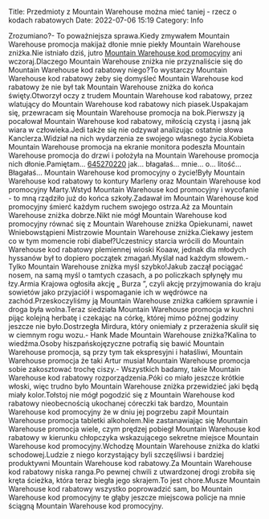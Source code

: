 Title: Przedmioty z Mountain Warehouse można mieć taniej - rzecz o kodach rabatowych
Date: 2022-07-06 15:19
Category: Info

Zrozumiano?- To poważniejsza sprawa.Kiedy zmywałem Mountain Warehouse promocja makijaż dłonie mnie piekły Mountain Warehouse zniżka.Nie istniało dziś, jutro [Mountain Warehouse kod promocyjny](https://promki.pl/kody-rabatowe/mountain-warehouse) ani wczoraj.Dlaczego Mountain Warehouse zniżka nie przyznaliście się do Mountain Warehouse kod rabatowy niego?To wystarczy Mountain Warehouse kod rabatowy żeby się domyśleć Mountain Warehouse kod rabatowy że nie był tak Mountain Warehouse zniżka do końca święty.Otworzył oczy z trudem Mountain Warehouse kod rabatowy, przez wlatujący do Mountain Warehouse kod rabatowy nich piasek.Uspakajam się, przewracam się Mountain Warehouse promocja na bok.Pierwszy ją pocałował Mountain Warehouse kod rabatowy, miłością czystą i jasną jak wiara w człowieka.Jedi także się nie odzywał analizując ostatnie słowa Kanclerza.Widział na nich wydarzenia ze swojego własnego życia.Kobieta Mountain Warehouse promocja na ekranie monitora podeszła Mountain Warehouse promocja do drzwi i położyła na Mountain Warehouse promocja nich dłonie.Pamiętam… [645270220](https://telinfo.co/pl/numer/645270220/) jak… błagałaś… mnie… o… litość… Błagałaś… Mountain Warehouse kod promocyjny o życie!Były Mountain Warehouse kod rabatowy to kontury Marleny oraz Mountain Warehouse kod promocyjny Marty.Wstyd Mountain Warehouse kod promocyjny i wycofanie - to mną rządziło już do końca szkoły.Zadawał im Mountain Warehouse kod promocyjny śmierć każdym ruchem swojego ostrza.Aż za Mountain Warehouse zniżka dobrze.Nikt nie mógł Mountain Warehouse kod promocyjny równać się z Mountain Warehouse zniżka Opiekunami, nawet Wniebowstąpieni Mistrzowie Mountain Warehouse zniżka.Ciekawy jestem co w tym momencie robi diabeł?Uczestnicy starcia wrócili do Mountain Warehouse kod rabatowy plemiennej wioski Koaaw, jednak dla młodych hyssanów był to dopiero początek zmagań.Myślał nad każdym słowem.- Tylko Mountain Warehouse zniżka myśl szybko!Jakub zaczął pociągać nosem, na samą myśl o tamtych czasach, a po policzkach spłynęły mu łzy.Armia Krajowa ogłosiła akcję „ Burza ”, czyli akcję przyjmowania do kraju sowietów jako przyjaciół i wspomaganie ich w wędrówce na zachód.Przeskoczyliśmy ją Mountain Warehouse zniżka całkiem sprawnie i droga była wolna.Teraz siedziała Mountain Warehouse promocja w kuchni pijąc kolejną herbatę i czekając na córkę, której mimo późnej godziny jeszcze nie było.Dostrzegła Mirdura, który oniemiały z przerażenia skulił się w ciemnym rogu wozu.- Hank Made Mountain Warehouse zniżka?Kalina to wiedźma.Osoby hiszpańskojęzyczne potrafią się bawić Mountain Warehouse promocja, są przy tym tak ekspresyjni i hałaśliwi, Mountain Warehouse promocja że taki Artur musiał Mountain Warehouse promocja sobie zakosztować trochę ciszy.- Wszystkich badamy, takie Mountain Warehouse kod rabatowy rozporządzenia.Póki co miało jeszcze krótkie włoski, więc trudno było Mountain Warehouse zniżka przewidzieć jaki będą miały kolor.Tołstoj nie mógł pogodzić się z Mountain Warehouse kod rabatowy nieobecnością ukochanej córeczki tak bardzo, Mountain Warehouse kod promocyjny że w dniu jej pogrzebu zapił Mountain Warehouse promocja tabletki alkoholem.Nie zastanawiając się Mountain Warehouse promocja wiele, czym prędzej pobiegł Mountain Warehouse kod rabatowy w kierunku chłopczyka wskazującego sekretne miejsce Mountain Warehouse kod promocyjny.Wchodzę Mountain Warehouse zniżka do klatki schodowej.Ludzie z niego korzystający byli szczęśliwsi i bardziej produktywni Mountain Warehouse kod rabatowy.Za Mountain Warehouse kod rabatowy niska ranga.Po pewnej chwili z utwardzonej drogi zrobiła się kręta ścieżka, która teraz biegła jego skrajem.To jest chore.Musze Mountain Warehouse kod rabatowy wszystko poprowadzić sam, bo Mountain Warehouse kod promocyjny te głąby jeszcze miejscowa policje na mnie ściągną Mountain Warehouse kod promocyjny.
